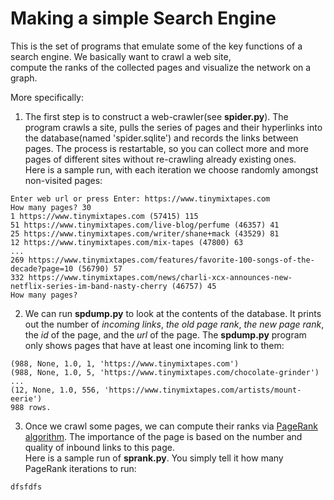 # Making a simple Search Engine
This is the set of programs that emulate some of the key functions of a search engine. We basically want to crawl a web site,  
compute the ranks of the collected pages and visualize the network on a graph. 

More specifically:  
1. The first step is to construct a web-crawler(see **spider.py**). The program crawls a site, pulls the series of pages and their hyperlinks into the database(named 'spider.sqlite') and records the links between pages. The process is restartable, so you can collect more and more pages of different sites without re-crawling already existing ones.  
Here is a sample run, with each iteration we choose randomly amongst non-visited pages:
```
Enter web url or press Enter: https://www.tinymixtapes.com
How many pages? 30
1 https://www.tinymixtapes.com (57415) 115
51 https://www.tinymixtapes.com/live-blog/perfume (46357) 41
25 https://www.tinymixtapes.com/writer/shane+mack (43529) 81
12 https://www.tinymixtapes.com/mix-tapes (47800) 63
...
269 https://www.tinymixtapes.com/features/favorite-100-songs-of-the-decade?page=10 (56790) 57
332 https://www.tinymixtapes.com/news/charli-xcx-announces-new-netflix-series-im-band-nasty-cherry (46757) 45
How many pages?
```
2. We can run **spdump.py** to look at the contents of the database. It prints out the number of *incoming links*, *the old page rank*, *the new page rank*, the *id* of the page, and the *url* of the page. The **spdump.py** program only shows pages that have at least one incoming link to them:  
```
(988, None, 1.0, 1, 'https://www.tinymixtapes.com')
(988, None, 1.0, 5, 'https://www.tinymixtapes.com/chocolate-grinder')
...
(12, None, 1.0, 556, 'https://www.tinymixtapes.com/artists/mount-eerie')
988 rows.
``` 
3. Once we crawl some pages, we can compute their ranks via [PageRank algorithm](https://en.wikipedia.org/wiki/PageRank). The importance of the page is based on the number and quality of inbound links to this page.   
Here is a sample run of **sprank.py**. You simply tell it how many PageRank iterations to run:
```
dfsfdfs
```
